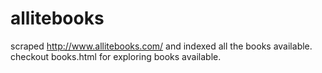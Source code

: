# allitebooks
scraped  http://www.allitebooks.com/ and indexed all the books available. 
<br/>
checkout books.html for exploring books available.
